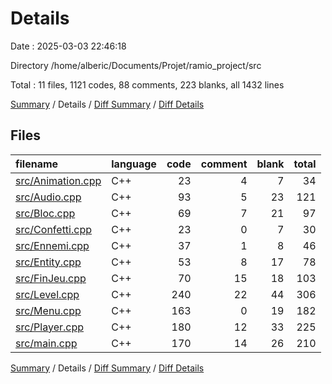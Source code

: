 # Details

Date : 2025-03-03 22:46:18

Directory /home/alberic/Documents/Projet/ramio_project/src

Total : 11 files,  1121 codes, 88 comments, 223 blanks, all 1432 lines

[Summary](results.md) / Details / [Diff Summary](diff.md) / [Diff Details](diff-details.md)

## Files
| filename | language | code | comment | blank | total |
| :--- | :--- | ---: | ---: | ---: | ---: |
| [src/Animation.cpp](/src/Animation.cpp) | C++ | 23 | 4 | 7 | 34 |
| [src/Audio.cpp](/src/Audio.cpp) | C++ | 93 | 5 | 23 | 121 |
| [src/Bloc.cpp](/src/Bloc.cpp) | C++ | 69 | 7 | 21 | 97 |
| [src/Confetti.cpp](/src/Confetti.cpp) | C++ | 23 | 0 | 7 | 30 |
| [src/Ennemi.cpp](/src/Ennemi.cpp) | C++ | 37 | 1 | 8 | 46 |
| [src/Entity.cpp](/src/Entity.cpp) | C++ | 53 | 8 | 17 | 78 |
| [src/FinJeu.cpp](/src/FinJeu.cpp) | C++ | 70 | 15 | 18 | 103 |
| [src/Level.cpp](/src/Level.cpp) | C++ | 240 | 22 | 44 | 306 |
| [src/Menu.cpp](/src/Menu.cpp) | C++ | 163 | 0 | 19 | 182 |
| [src/Player.cpp](/src/Player.cpp) | C++ | 180 | 12 | 33 | 225 |
| [src/main.cpp](/src/main.cpp) | C++ | 170 | 14 | 26 | 210 |

[Summary](results.md) / Details / [Diff Summary](diff.md) / [Diff Details](diff-details.md)